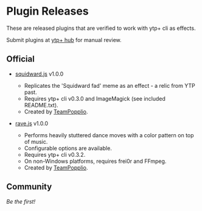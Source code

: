 # Plugin Releases

These are released plugins that are verified to work with ytp+ cli as effects.

Submit plugins at [ytp+ hub](https://discord.gg/8ppmspR6Wh) for manual review.

## Official

* [squidward.js](https://ytp-plus.github.io/plugins/squidward-1.0.0.zip) v1.0.0
    * Replicates the 'Squidward fad' meme as an effect - a relic from YTP past.
    * Requires ytp+ cli v0.3.0 and ImageMagick (see included README.txt).
    * Created by [TeamPopplio](https://github.com/TeamPopplio/).

* [rave.js](https://ytp-plus.github.io/plugins/rave-1.0.0.zip) v1.0.0
    * Performs heavily stuttered dance moves with a color pattern on top of music.
    * Configurable options are available.
    * Requires ytp+ cli v0.3.2.
    * On non-Windows platforms, requires frei0r and FFmpeg.
    * Created by [TeamPopplio](https://github.com/TeamPopplio/).

## Community

*Be the first!*
